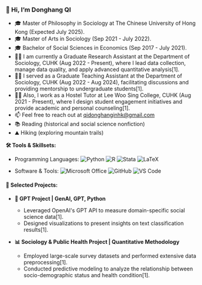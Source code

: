 ### 👋 Hi, I’m Donghang QI

- 🎓 Master of Philosophy in Sociology at The Chinese University of Hong Kong (Expected July 2025).
- 🎓 Master of Arts in Sociology (Sep 2021 - July 2022).
- 🎓 Bachelor of Social Sciences in Economics (Sep 2017 - July 2021).
- 👨‍🔬 I am currently a Graduate Research Assistant at the Department of Sociology, CUHK (Aug 2022 - Present), where I lead data collection, manage data quality, and apply advanced quantitative analysis[1].
- 👨‍🏫 I served as a Graduate Teaching Assistant at the Department of Sociology, CUHK (Aug 2022 - Aug 2024), facilitating discussions and providing mentorship to undergraduate students[1].
- 🧑‍💼 Also, I work as a Hostel Tutor at Lee Woo Sing College, CUHK (Aug 2021 - Present), where I design student engagement initiatives and provide academic and personal counseling[1].
- 📫 Feel free to reach out at qidonghanginhk@gmail.com
- 📚 Reading (historical and social science nonfiction)
- ⛰️ Hiking (exploring mountain trails)

**🛠️ Tools & Skillsets:**

- Programming Languages:
![Python](https://img.shields.io/badge/python-3670A0?style=flat&logo=python&logoColor=ffdd54)
![R](https://img.shields.io/badge/r-%23276DC3.svg?style=flat&logo=r&logoColor=white)
![Stata](https://img.shields.io/badge/Stata-121A2A?style=flat&logo=stata&logoColor=white)
![LaTeX](https://img.shields.io/badge/latex-%23008080.svg?style=flat&logo=latex&logoColor=white)

- Software & Tools:
![Microsoft Office](https://img.shields.io/badge/Microsoft%20Office-D83B01?style=flat&logo=microsoft-office&logoColor=white)
![GitHub](https://img.shields.io/badge/github-%23121011.svg?style=flat&logo=github&logoColor=white)
![VS Code](https://img.shields.io/badge/VS%20Code-007ACC?style=flat&logo=visual-studio-code&logoColor=white)

#### 🚀 Selected Projects:

- **🤖 GPT Project | GenAI, GPT, Python**
  - Leveraged OpenAI's GPT API to measure domain-specific social science data[1].
  - Designed visualizations to present insights on text classification results[1].

- **📊 Sociology & Public Health Project | Quantitative Methodology**
  - Employed large-scale survey datasets and performed extensive data preprocessing[1].
  - Conducted predictive modeling to analyze the relationship between socio-demographic status and health condition[1].

<!---
qidonghang/qidonghang is a ✨ special ✨ repository because its `README.md` (this file) appears on your GitHub profile.
You can click the Preview link to take a look at your changes.
--->

